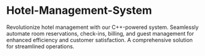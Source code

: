 # Hotel-Management-System
Revolutionize hotel management with our C++-powered system. Seamlessly automate room reservations, check-ins, billing, and guest management for enhanced efficiency and customer satisfaction. A comprehensive solution for streamlined operations.
